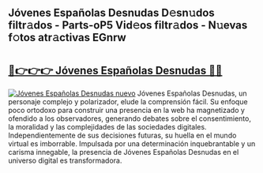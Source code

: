 ## Jóvenes Españolas Desnudas D𝚎sn𝚞dos filtr𝚊dos - Parts-oP5 Vid𝚎os filtr𝚊dos - N𝚞evas f𝚘tos atr𝚊ctivas EGnrw

# <h2><a href="http://mb5rdr.tromn.icu/?c=J%c3%b3venes+Espa%c3%b1olas+Desnudas">🔗👉👉👉 Jóvenes Españolas Desnudas 🔗🔗</a></h2>

[![Jóvenes Españolas Desnudas nuevo](https://i.imgur.com/pEAQMta.gif)](http://mb5rdr.tromn.icu/?c=J%c3%b3venes+Espa%c3%b1olas+Desnudas)
Jóvenes Españolas Desnudas, un personaje complejo y polarizador, elude la comprensión fácil. Su enfoque poco ortodoxo para construir una presencia en la web ha magnetizado y ofendido a los observadores, generando debates sobre el consentimiento, la moralidad y las complejidades de las sociedades digitales. Independientemente de sus decisiones futuras, su huella en el mundo virtual es imborrable. Impulsada por una determinación inquebrantable y un carisma innegable, la presencia de Jóvenes Españolas Desnudas en el universo digital es transformadora.
